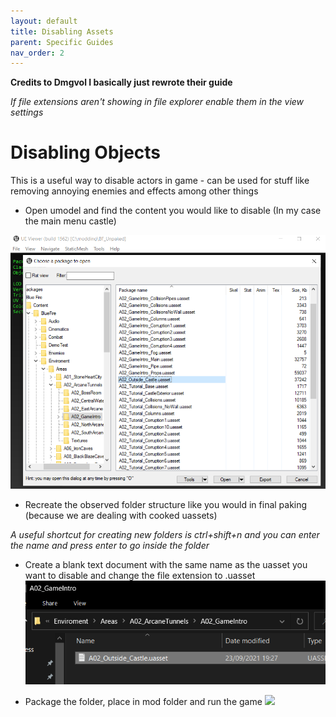 ```yaml
---
layout: default
title: Disabling Assets
parent: Specific Guides
nav_order: 2
---
```


**Credits to Dmgvol I basically just rewrote their guide**

*If file extensions aren't showing in file explorer enable them in the view settings*

# Disabling Objects

This is a useful way to disable actors in game - can be used for stuff like removing annoying enemies and effects among other things 

- Open umodel and find the content you would like to disable (In my case the main menu castle)

![](Images/Reference.png)

- Recreate the observed folder structure like you would in final paking (because we are dealing with cooked uassets)

*A useful shortcut for creating new folders is ctrl+shift+n and you can enter the name and press enter to go inside the folder*

- Create a blank text document with the same name as the uasset you want to disable and change the file extension to .uasset
![](Images/Structure.png)

- Package the folder, place in mod folder and run the game
![](Images/NoCastle.png)
